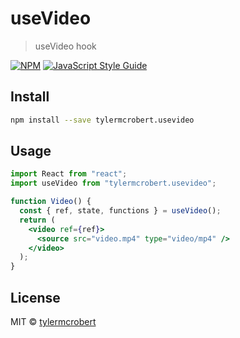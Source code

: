 # useVideo

> useVideo hook

[![NPM](https://img.shields.io/npm/v/tylermcrobert.usevideo.svg)](https://www.npmjs.com/package/tylermcrobert.usevideo) [![JavaScript Style Guide](https://img.shields.io/badge/code_style-standard-brightgreen.svg)](https://standardjs.com)

## Install

```bash
npm install --save tylermcrobert.usevideo
```

## Usage

```jsx
import React from "react";
import useVideo from "tylermcrobert.usevideo";

function Video() {
  const { ref, state, functions } = useVideo();
  return (
    <video ref={ref}>
      <source src="video.mp4" type="video/mp4" />
    </video>
  );
}
```

## License

MIT © [tylermcrobert](https://github.com/tylermcrobert)
